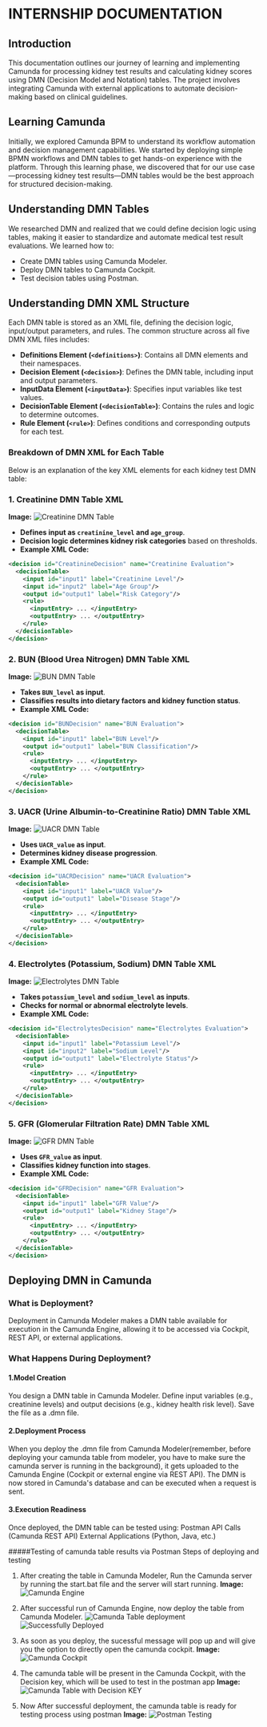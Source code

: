 # INTERNSHIP DOCUMENTATION


## Introduction
This documentation outlines our journey of learning and implementing Camunda for processing kidney test results and calculating kidney scores using DMN (Decision Model and Notation) tables. The project involves integrating Camunda with external applications to automate decision-making based on clinical guidelines.

## Learning Camunda
Initially, we explored Camunda BPM to understand its workflow automation and decision management capabilities. We started by deploying simple BPMN workflows and DMN tables to get hands-on experience with the platform. Through this learning phase, we discovered that for our use case—processing kidney test results—DMN tables would be the best approach for structured decision-making.

## Understanding DMN Tables
We researched DMN and realized that we could define decision logic using tables, making it easier to standardize and automate medical test result evaluations. We learned how to:
- Create DMN tables using Camunda Modeler.
- Deploy DMN tables to Camunda Cockpit.
- Test decision tables using Postman.

## Understanding DMN XML Structure
Each DMN table is stored as an XML file, defining the decision logic, input/output parameters, and rules. The common structure across all five DMN XML files includes:
- **Definitions Element (`<definitions>`)**: Contains all DMN elements and their namespaces.
- **Decision Element (`<decision>`)**: Defines the DMN table, including input and output parameters.
- **InputData Element (`<inputData>`)**: Specifies input variables like test values.
- **DecisionTable Element (`<decisionTable>`)**: Contains the rules and logic to determine outcomes.
- **Rule Element (`<rule>`)**: Defines conditions and corresponding outputs for each test.

### Breakdown of DMN XML for Each Table
Below is an explanation of the key XML elements for each kidney test DMN table:

### 1. Creatinine DMN Table XML
**Image:** ![Creatinine DMN Table](createnine.png)

- **Defines input as `creatinine_level` and `age_group`**.
- **Decision logic determines kidney risk categories** based on thresholds.
- **Example XML Code:**
```xml
<decision id="CreatinineDecision" name="Creatinine Evaluation">
  <decisionTable>
    <input id="input1" label="Creatinine Level"/>
    <input id="input2" label="Age Group"/>
    <output id="output1" label="Risk Category"/>
    <rule>
      <inputEntry> ... </inputEntry>
      <outputEntry> ... </outputEntry>
    </rule>
  </decisionTable>
</decision>
```

### 2. BUN (Blood Urea Nitrogen) DMN Table XML
**Image:** ![BUN DMN Table](bun.png)

- **Takes `BUN_level` as input**.
- **Classifies results into dietary factors and kidney function status**.
- **Example XML Code:**
```xml
<decision id="BUNDecision" name="BUN Evaluation">
  <decisionTable>
    <input id="input1" label="BUN Level"/>
    <output id="output1" label="BUN Classification"/>
    <rule>
      <inputEntry> ... </inputEntry>
      <outputEntry> ... </outputEntry>
    </rule>
  </decisionTable>
</decision>
```

### 3. UACR (Urine Albumin-to-Creatinine Ratio) DMN Table XML
**Image:** ![UACR DMN Table](uacr.png)

- **Uses `UACR_value` as input**.
- **Determines kidney disease progression**.
- **Example XML Code:**
```xml
<decision id="UACRDecision" name="UACR Evaluation">
  <decisionTable>
    <input id="input1" label="UACR Value"/>
    <output id="output1" label="Disease Stage"/>
    <rule>
      <inputEntry> ... </inputEntry>
      <outputEntry> ... </outputEntry>
    </rule>
  </decisionTable>
</decision>
```

### 4. Electrolytes (Potassium, Sodium) DMN Table XML
**Image:** ![Electrolytes DMN Table](electrolytes.png)

- **Takes `potassium_level` and `sodium_level` as inputs**.
- **Checks for normal or abnormal electrolyte levels**.
- **Example XML Code:**
```xml
<decision id="ElectrolytesDecision" name="Electrolytes Evaluation">
  <decisionTable>
    <input id="input1" label="Potassium Level"/>
    <input id="input2" label="Sodium Level"/>
    <output id="output1" label="Electrolyte Status"/>
    <rule>
      <inputEntry> ... </inputEntry>
      <outputEntry> ... </outputEntry>
    </rule>
  </decisionTable>
</decision>
```

### 5. GFR (Glomerular Filtration Rate) DMN Table XML
**Image:** ![GFR DMN Table](gfr.png)

- **Uses `GFR_value` as input**.
- **Classifies kidney function into stages**.
- **Example XML Code:**
```xml
<decision id="GFRDecision" name="GFR Evaluation">
  <decisionTable>
    <input id="input1" label="GFR Value"/>
    <output id="output1" label="Kidney Stage"/>
    <rule>
      <inputEntry> ... </inputEntry>
      <outputEntry> ... </outputEntry>
    </rule>
  </decisionTable>
</decision>
```

## Deploying DMN in Camunda

### What is Deployment?
Deployment in Camunda Modeler makes a DMN table available for execution in the Camunda Engine, allowing it to be accessed via Cockpit, REST API, or external applications.

### What Happens During Deployment?
#### 1.Model Creation

You design a DMN table in Camunda Modeler.
Define input variables (e.g., creatinine levels) and output decisions (e.g., kidney health risk level).
Save the file as a .dmn file.

#### 2.Deployment Process

When you deploy the .dmn file from Camunda Modeler(remember, before deploying your camunda table from modeler, you have to make sure the camunda server is  running in the background), it gets uploaded to the Camunda Engine (Cockpit or external engine via REST API).
The DMN is now stored in Camunda's database and can be executed when a request is sent.

#### 3.Execution Readiness

Once deployed, the DMN table can be tested using:
Postman API Calls (Camunda REST API)
External Applications (Python, Java, etc.)

#####Testing of camunda table results via Postman
Steps of deploying and testing
1. After creating the table in Camunda Modeler, Run the Camunda server by running the start.bat file and the server will start running.
    **Image:** ![Camunda Engine](CamundaEngine.png)

2. After successful run of Camunda Engine, now deploy the table from Camunda Modeler.
   ![Camunda Table deployment](DeployingTable.png)
   ![Successfully Deployed](DeployedTable.png)

4. As soon as you deploy, the sucessful message will pop up and will give you the option to directly open the camunda cockpit.
     **Image:** ![Camunda Cockpit](CockPit.png)

5. The camunda table will be present in the Camunda Cockpit, with the Decision key, which will be used to test in the postman app
     **Image:** ![Camunda Table with Decision KEY](CamundaTableID.png)

6. Now After successful deployment, the camunda table is ready for testing process using postman
   **Image:** ![Postman Testing]()

